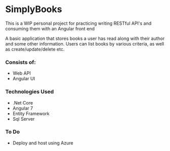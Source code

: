# SimplyBooks
This is a WIP personal project for practicing writing RESTful API's and consuming them with an Angular front end

A basic application that stores books a user has read along with their author and some other information.  Users can list books by various criteria, as well as create/update/delete etc.

### Consists of:
- Web API
- Angular UI

### Technologies Used
- .Net Core
- Angular 7
- Entity Framework
- Sql Server

### To Do
 - Deploy and host using Azure
